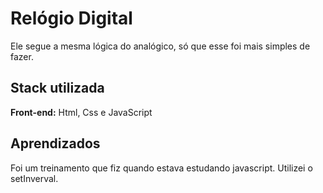 # Relógio Digital

Ele segue a mesma lógica do analógico, só que esse foi mais simples de fazer.

## Stack utilizada

**Front-end:** Html, Css e JavaScript


## Aprendizados

Foi um treinamento que fiz quando estava estudando javascript. Utilizei o setInverval.

